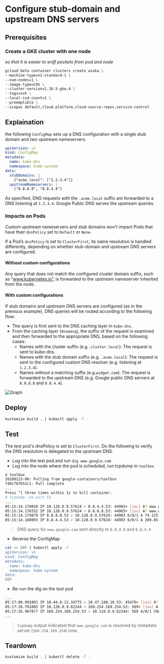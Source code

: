 # Configure stub-domain and upstream DNS servers

## Prerequisites

### Create a GKE cluster with one node

_so that it is easier to sniff packets from pod and node_

```sh
gcloud beta container clusters create asuka \
--machine-type=n1-standard-1 \
--num-nodes=1 \
--image-type=COS \
--cluster-version=1.10.5-gke.4 \
--tags=ssh \
--local-ssd-count=1 \
--preemptible \
--scopes default,cloud-platform,cloud-source-repos,service-control
```

## Explaination

the following `ConfigMap` sets up a DNS configuration with a single stub domain and two upstream nameservers.

```yaml
apiVersion: v1
kind: ConfigMap
metadata:
  name: kube-dns
  namespace: kube-system
data:
  stubDomains: |
    {"acme.local": ["1.2.3.4"]}
  upstreamNameservers: |
    ["8.8.8.8", "8.8.4.4"]
```

As specified, DNS requests with the `.acme.local` suffix are forwarded to a DNS listening at `1.2.3.4`. Google Public DNS serves the upstream queries.

### Impacts on Pods

Custom upstream nameservers and stub domains won’t impact Pods that have their `dnsPolicy` set to `Default` or `None`.

If a Pod’s `dnsPolicy` is set to `ClusterFirst`, its name resolution is handled differently, depending on whether stub-domain and upstream DNS servers are configured.

#### Without custom configurations

Any query that does not match the configured cluster domain suffix, such as “www.kubernetes.io”, is forwarded to the upstream nameserver inherited from the node.

#### With custom configurations

If stub domains and upstream DNS servers are configured (as in the previous example), DNS queries will be routed according to the following flow:

* The query is first sent to the DNS caching layer in `kube-dns`.
* From the caching layer (`dnsmasq`), the suffix of the request is examined and then forwarded to the appropriate DNS, based on the following cases:
  * Names with the cluster suffix (e.g.`.cluster.local`): The request is sent to kube-dns.
  * Names with the stub domain suffix (e.g. `.acme.local`): The request is sent to the configured custom DNS resolver (e.g. listening at `1.2.3.4`).
  * Names without a matching suffix (e.g.`widget.com`): The request is forwarded to the upstream DNS (e.g. Google public DNS servers at `8.8.8.8` and `8.8.4.4`).

![Graph](https://d33wubrfki0l68.cloudfront.net/340889cb80e81dcd19a16bc34697a7907e2b229a/24ad0/docs/tasks/administer-cluster/dns-custom-nameservers/dns.png)

## Deploy

```sh
kustomize build . | kubectl apply -f -
```

## Test

The test pod's dnsPolicy is set to `ClusterFirst`. Do the following to verify the DNS resolution is delegated to the upstream DNS.

* Log into the test pod and run `dig www.google.com`
* Log into the node where the pod is scheduled, run tcpdump in `toolbox`

```sh
$ toolbox
20180123-00: Pulling from google-containers/toolbox
f49cf87b52c1: Pull complete
...
Press ^] three times within 1s to kill container.
# tcpdump -nn port 53
...
05:15:14.178028 IP 10.128.0.9.57624 > 8.8.4.4.53: 44903+ [1au] A? www.google.com. (43)
05:15:14.178332 IP 10.128.0.9.57624 > 8.8.8.8.53: 44903+ [1au] A? www.google.com. (43)
05:15:14.179879 IP 8.8.8.8.53 > 10.128.0.9.57624: 44903 6/0/1 A 74.125.124.105, A 74.125.124.99, A 74.125.124.147, A 74.125.124.104, A 74.125.124.106, A 74.125.124.103 (139)
05:15:14.180093 IP 8.8.4.4.53 > 10.128.0.9.57624: 44903 6/0/1 A 209.85.145.147, A 209.85.145.103, A 209.85.145.106, A 209.85.145.105, A 209.85.145.104, A 209.85.145.99 (139)
```

  > DNS query for `www.google.com` sent directly to `8.8.8.8` and `8.8.4.4`

* Reverse the ConfigMap

```sh
cat << EOF | kubectl apply -f -
apiVersion: v1
kind: ConfigMap
metadata:
  name: kube-dns
  namespace: kube-system
data:
EOF
```

* Re-run the dig on the test pod

```sh
...
05:17:08.991803 IP 10.44.0.13.34775 > 10.47.240.10.53: 45476+ [1au] A? www.redhat.com. (43)
05:17:26.791805 IP 10.128.0.9.62244 > 169.254.169.254.53: 569+ [1au] A? www.redhat.com. (43)
05:17:26.967877 IP 169.254.169.254.53 > 10.128.0.9.62244: 569 4/0/1 CNAME ds-www.redhat.com.edgekey.net., CNAME ds-www.redhat.com.edgekey.net.globalredir.akadns.net., CNAME e3396.dscx.akamaiedge.net., A 23.61.177.74 (201)
...
```

  > `tcpdump` output indicated that `www.google.com` is resolved by metadata server (`169.254.169.254`) now.

## Teardown

```sh
kustomize build . | kubectl delete -f -
```